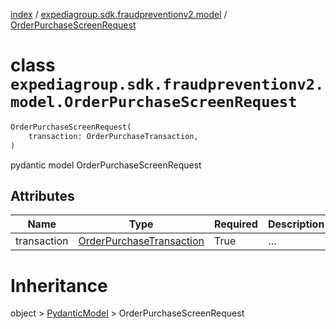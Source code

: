 [index](index.md) /
[expediagroup.sdk.fraudpreventionv2.model](expediagroup.sdk.fraudpreventionv2.model.md)
/ [OrderPurchaseScreenRequest](OrderPurchaseScreenRequest.md)

# class `expediagroup.sdk.fraudpreventionv2.model.OrderPurchaseScreenRequest`

```python
OrderPurchaseScreenRequest(
    transaction: OrderPurchaseTransaction,
)
```

pydantic model OrderPurchaseScreenRequest

## Attributes

| Name        | Type                                                    | Required | Description |
| ----------- | ------------------------------------------------------- | -------- | ----------- |
| transaction | [OrderPurchaseTransaction](OrderPurchaseTransaction.md) | True     | …           |

# Inheritance

object > [PydanticModel](PydanticModel.md) >
OrderPurchaseScreenRequest
